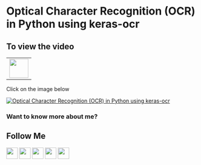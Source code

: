 # Optical Character Recognition (OCR) in Python using keras-ocr


## To view the video
<table>
   <tr>
      <td><a href="http://www.youtube.com/watch?v=WtEhQvVUdH4" target="_blank"><img height="50" src = "https://img.shields.io/youtube/views/WtEhQvVUdH4?color=blue&label=Watch%20on%20YouTube&logo=youtube&logoColor=red&style=for-the-badge"></a></td>
   </tr>
</table>

Click on the image below

[![Optical Character Recognition (OCR) in Python using keras-ocr
](http://img.youtube.com/vi/WtEhQvVUdH4/0.jpg)](http://www.youtube.com/watch?v=WtEhQvVUdH4)

### Want to know more about me?
## Follow Me
<a href="https://twitter.com/_bhaveshbhatt" target="_blank"><img class="ai-subscribed-social-icon" src="https://bhattbhavesh91.github.io/assets/images/tw.png" width="30"></a>
<a href="https://www.youtube.com/bhaveshbhatt8791/" target="_blank"><img class="ai-subscribed-social-icon" src="https://bhattbhavesh91.github.io/assets/images/ytb.png" width="30"></a>
<a href="https://www.youtube.com/PythonTricks/" target="_blank"><img class="ai-subscribed-social-icon" src="https://bhattbhavesh91.github.io/assets/images/python_logo.png" width="30"></a>
<a href="https://github.com/bhattbhavesh91" target="_blank"><img class="ai-subscribed-social-icon" src="https://bhattbhavesh91.github.io/assets/images/gthb.png" width="30"></a>
<a href="https://www.linkedin.com/in/bhattbhavesh91/" target="_blank"><img class="ai-subscribed-social-icon" src="https://bhattbhavesh91.github.io/assets/images/lnkdn.png" width="30"></a>
